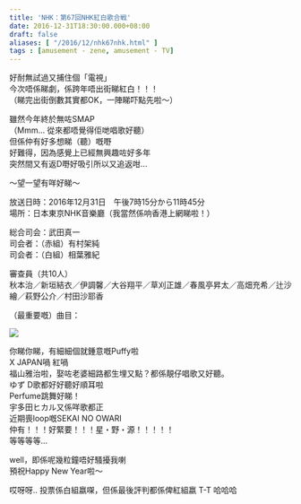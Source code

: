```yaml
---
title: 'NHK：第67回NHK紅白歌合戦'
date: 2016-12-31T18:30:00.000+08:00
draft: false
aliases: [ "/2016/12/nhk67nhk.html" ]
tags : [amusement - zene, amusement - TV]
---
```


好耐無試過又捕住個「電視」  
今次唔係睇劇，係跨年唔出街睇紅白！！！  
（睇完出街倒數其實都OK，一陣睇吓點先啦～）  
  
雖然今年終於無咗SMAP  
（Mmm… 從來都唔覺得佢哋唱歌好聽）  
但係仲有好多想睇（聽）嘅嘢  
好難得，因為感覺上已經無興趣咗好多年  
突然間又有返D嘢好吸引所以又追返咁...  
  
～望一望有咩好睇～  

放送日時：2016年12月31日　午後7時15分から11時45分  
場所：日本東京NHK音樂廳（我當然係响香港上網睇啦！）  
  
総合司会：武田真一  
司会者：（赤組）有村架純  
司会者：（白組）相葉雅紀  
  
審查員（共10人）  
秋本治／新垣結衣／伊調馨／大谷翔平／草刈正雄／春風亭昇太／高畑充希／辻沙繪／萩野公介／村田沙耶香  
  
（最重要嘅）曲目：

![](/images/nhk67a.jpg)

你睇你睇，有細細個就鍾意嘅Puffy啦  
X JAPAN喎 紅喎  
福山雅治啦，娶咗老婆細路都生埋又點？都係靚仔唱歌又好聽。  
ゆず D歌都好好聽好順耳啦  
Perfume跳舞好睇！  
宇多田ヒカル又係咩歌都正  
近期喪loop嘅SEKAI NO OWARI  
仲有！！！好緊要！！！星・野・源！！！！！  
等等等等...  
  
well，即係呢幾粒鐘唔好騷擾我喇  
預祝Happy New Year啦～  
  
哎呀呀.. 投票係白組嬴㗎，但係最後評判都係俾紅組嬴 T-T 哈哈哈
